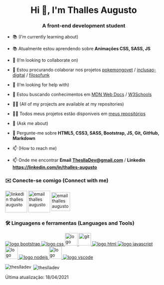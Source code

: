 <h1 align="center">Hi 👋, I'm Thalles Augusto</h1>
<h3 align="center">A front-end development student</h3>

- 📚 (I’m currently learning about)
- 📚 Atualmente estou aprendendo sobre **Animações CSS, SASS, JS**

- 🤝 (I’m looking to collaborate on)
- 🤝 Estou procurando colaborar nos projetos [pokemongovet](https://pokemongovet.github.io/) / [inclusao-digital](https://etica.ai/) / [filosofunk](http://filosofunk.com.br/)

- 📜 (I’m looking for help with)
- 📜 Estou buscando conhecimentos em [MDN Web Docs](https://developer.mozilla.org/pt-BR/) / [W3Schools](https://www.w3schools.com/)

- 👨‍💻 (All of my projects are available at my repositories)
- 👨‍💻 Todos meus projetos estão disponiveis em [meus repositórios](https://github.com/ThesllaDev?tab=repositories)

- 💬 (Ask me about)
- 💬 Pergunte-me sobre **HTML5, CSS3, SASS, Bootstrap, JS, Git, GitHub, Markdown**

- 📫 (How to reach me)
- 📫 Onde me encontrar **Email** **ThesllaDev@gmail.com** / **Linkedin** **https://linkedin.com/in/thalles-augusto**

<h3 align="left">✉️ Conecte-se comigo  (Connect with me)</h3>
<p align="left">
<a href="https://linkedin.com/in/thalles-augusto" target="blank"><img align="center" src="https://img.icons8.com/clouds/100/000000/linkedin.png" alt="linkedin thalles augusto" height="70" width="70" /></a> <a href="mailto:theslladev@gmail.com" target="_blank"><img src="https://img.icons8.com/clouds/100/000000/email.png" alt="email thalles augusto" align="center" height="70" width="70" /></a> <a href="https://codepen.io/theslladev" target="_blank"><img src="https://www.vectorlogo.zone/logos/codepen/codepen-tile.svg" alt="email thalles augusto" align="center" height="60" width="60" /></a>
</p>
<h3 align="left"> 🛠 Linguagens e ferramentas  (Languages and Tools)</h3>
<p align="left"> <a href="https://getbootstrap.com" target="_blank"> <img src="https://img.icons8.com/color/48/000000/bootstrap.png" alt="logo bootstrap" /> </a> <a href="https://www.w3schools.com/css/" target="_blank"> <img src="https://img.icons8.com/color/48/000000/css3.png" alt="logo css" /> </a> <a href="https://www.figma.com/" target="_blank"> <img src="https://www.vectorlogo.zone/logos/figma/figma-icon.svg" alt="logo figma" width="40" height="40"/> </a> <a href="https://git-scm.com/" target="_blank"> <img src="https://www.vectorlogo.zone/logos/git-scm/git-scm-icon.svg" alt="git" width="40" height="40"/> </a> <a href="https://www.w3.org/html/" target="_blank"> <img src="https://img.icons8.com/color/48/000000/html-5.png" alt="logo html" /> </a> <a href="https://developer.mozilla.org/en-US/docs/Web/JavaScript" target="_blank"> <img src="https://img.icons8.com/color/48/000000/javascript.png" alt="logo javascript" /> <a href="https://jquery.com/" target="_blank"> <img src="https://www.vectorlogo.zone/logos/jquery/jquery-icon.svg" alt="logo jquery" width="40" height="40" /> </a> </a> </a> <a href="https://nodejs.org/en/" target="_blank"> <img src="https://img.icons8.com/color/48/000000/nodejs.png" alt="logo nodejs" /> <a href="https://trello.com/" target="_blank"> <img src="https://img.icons8.com/color/48/000000/trello.png" alt="logo trello" width="40" height="40"/> </a> <a href="https://code.visualstudio.com/" target="_blank"> <img src="https://img.icons8.com/fluent/48/000000/visual-studio-code-2019.png" alt="logo vscode" />  </a> </p>

<p><img align="left" src="https://github-readme-stats.vercel.app/api/top-langs?username=theslladev&show_icons=true&locale=en&layout=compact" alt="theslladev" /></p>

<p>&nbsp;<img align="center" src="https://github-readme-stats.vercel.app/api?username=theslladev&show_icons=true&locale=en" alt="theslladev" /></p>

Última atualização: 18/04/2021
